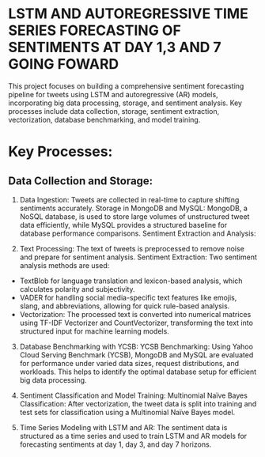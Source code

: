 # LSTM AND AUTOREGRESSIVE TIME SERIES FORECASTING OF SENTIMENTS AT DAY 1,3 AND 7 GOING FOWARD

This project focuses on building a comprehensive sentiment forecasting pipeline for tweets using LSTM and autoregressive (AR) models, incorporating big data processing, storage, and sentiment analysis. Key processes include data collection, storage, sentiment extraction, vectorization, database benchmarking, and model training.

# Key Processes:
## Data Collection and Storage:

1. Data Ingestion: Tweets are collected in real-time to capture shifting sentiments accurately.
Storage in MongoDB and MySQL: MongoDB, a NoSQL database, is used to store large volumes of unstructured tweet data efficiently, while MySQL provides a structured baseline for database performance comparisons.
Sentiment Extraction and Analysis:

2. Text Processing: The text of tweets is preprocessed to remove noise and prepare for sentiment analysis.
Sentiment Extraction: Two sentiment analysis methods are used:
- TextBlob for language translation and lexicon-based analysis, which calculates polarity and subjectivity.
- VADER for handling social media-specific text features like emojis, slang, and abbreviations, allowing for quick rule-based analysis.
- Vectorization: The processed text is converted into numerical matrices using TF-IDF Vectorizer and CountVectorizer, transforming the text into structured input for machine learning models.

3. Database Benchmarking with YCSB:
YCSB Benchmarking: Using Yahoo Cloud Serving Benchmark (YCSB), MongoDB and MySQL are evaluated for performance under varied data sizes, request distributions, and workloads. This helps to identify the optimal database setup for efficient big data processing.

4. Sentiment Classification and Model Training:
Multinomial Naïve Bayes Classification: After vectorization, the tweet data is split into training and test sets for classification using a Multinomial Naïve Bayes model.

5. Time Series Modeling with LSTM and AR: The sentiment data is structured as a time series and used to train LSTM and AR models for forecasting sentiments at day 1, day 3, and day 7 horizons.
